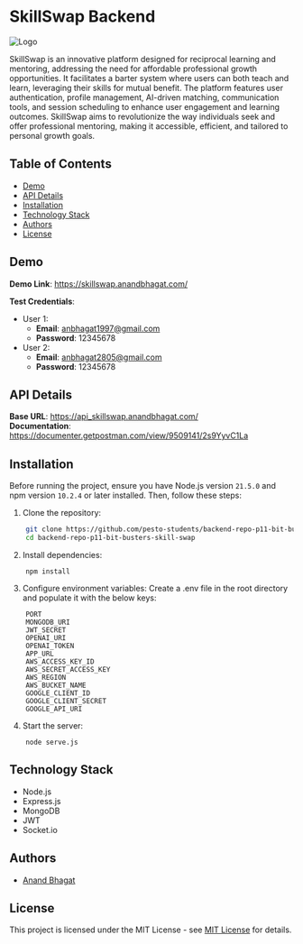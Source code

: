 # SkillSwap Backend
![Logo](https://skillswapbucket.s3.ap-south-1.amazonaws.com/assets/skillswap_logo_icon.png)

SkillSwap is an innovative platform designed for reciprocal learning and mentoring, addressing the need for affordable professional growth opportunities. It facilitates a barter system where users can both teach and learn, leveraging their skills for mutual benefit. The platform features user authentication, profile management, AI-driven matching, communication tools, and session scheduling to enhance user engagement and learning outcomes. SkillSwap aims to revolutionize the way individuals seek and offer professional mentoring, making it accessible, efficient, and tailored to personal growth goals.

## Table of Contents
- [Demo](#demo)
- [API Details](#api-details)
- [Installation](#installation)
- [Technology Stack](#technology-stack)
- [Authors](#authors)
- [License](#license)

## Demo
**Demo Link**: https://skillswap.anandbhagat.com/

**Test Credentials**:
- User 1:
    - **Email**: anbhagat1997@gmail.com
    - **Password**: 12345678    
- User 2:
    - **Email**: anbhagat2805@gmail.com
    - **Password**: 12345678

## API Details
**Base URL**: https://api_skillswap.anandbhagat.com/  
**Documentation**: https://documenter.getpostman.com/view/9509141/2s9YyvC1La

## Installation

Before running the project, ensure you have Node.js version `21.5.0` and npm version `10.2.4` or later installed. Then, follow these steps:

1. Clone the repository:
```bash
    git clone https://github.com/pesto-students/backend-repo-p11-bit-busters-skill-swap.git
    cd backend-repo-p11-bit-busters-skill-swap
```

2. Install dependencies:
```
    npm install
```

3. Configure environment variables:
Create a .env file in the root directory and populate it with the below keys:
```
    PORT
    MONGODB_URI
    JWT_SECRET
    OPENAI_URI
    OPENAI_TOKEN
    APP_URL
    AWS_ACCESS_KEY_ID
    AWS_SECRET_ACCESS_KEY
    AWS_REGION
    AWS_BUCKET_NAME
    GOOGLE_CLIENT_ID
    GOOGLE_CLIENT_SECRET
    GOOGLE_API_URI
```

4. Start the server:
```
    node serve.js
```


## Technology Stack
- Node.js
- Express.js
- MongoDB
- JWT
- Socket.io

## Authors
- [Anand Bhagat](https://anandbhagat.com/)

## License

This project is licensed under the MIT License - see [MIT License](https://opensource.org/licenses/MIT) for details.